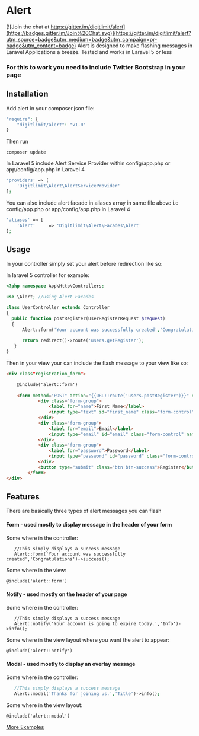 # Alert

[![Join the chat at https://gitter.im/digitlimit/alert](https://badges.gitter.im/Join%20Chat.svg)](https://gitter.im/digitlimit/alert?utm_source=badge&utm_medium=badge&utm_campaign=pr-badge&utm_content=badge)
Alert is designed to make flashing messages in Laravel Applications a breeze. 
Tested and works in Laravel 5 or less

### For this to work you need to include Twitter Bootstrap in your page

## Installation

Add alert in your composer.json file:

```php
"require": {
    "digitlimit/alert": "v1.0"
}
```

Then run 
```command
composer update
```

In Laravel 5 include Alert Service Provider within config/app.php or  app/config/app.php in Laravel 4

```php
'providers' => [
    'Digitlimit\Alert\AlertServiceProvider'
];
```

You can also include alert facade in aliases array in same file above i.e config/app.php or  app/config/app.php in Laravel 4

```php
'aliases' => [
    'Alert'     => 'Digitlimit\Alert\Facades\Alert'
];
```

## Usage

In your controller simply set your alert before redirection like so:

In laravel 5 controller for example:

```php
<?php namespace App\Http\Controllers;

use \Alert; //using Alert Facades

class UserController extends Controller
{
  public function postRegister(UserRegisterRequest $request)
  {
      Alert::form('Your account was successfully created','Congratulations')->success()->closable()->showIcon();
        
      return redirect()->route('users.getRegister');
   }
}
```

Then in your view your can include the flash message to your view like so:

```html
<div class"registration_form">

    @include('alert::form')
    
    <form method="POST" action="{{URL::route('users.postRegister')}}" novalidate>
            <div class="form-group">
                <label for="name">First Name</label>
                <input type="text" id="first_name" class="form-control" name="first_name" placeholder="First Name">
            </div>
            <div class="form-group">
                <label for="email">Email</label>
                <input type="email" id="email" class="form-control" name="email" placeholder="Email Address">
            </div>
            <div class="form-group">
                <label for="password">Password</label>
                <input type="password" id="password" class="form-control" name="password">
            </div>
            <button type="submit" class="btn btn-success">Register</button>
        </form>
</div>
```   

## Features
There are basically three types of alert messages you can flash

#### Form - used mostly to display message in the header of your form
  
Some where in the controller: 
```pph
   //This simply displays a success message
   Alert::form('Your account was successfully created','Congratulations')->success();
```
Some where in the view:
```html
@include('alert::form')
```

#### Notify - used mostly on the header of your page

Some where in the controller: 
```pph
   //This simply displays a success message
   Alert::notify('Your account is going to expire today.','Info')->info();
```
Some where in the view layout where you want the alert to appear:
```html
@include('alert::notify')
```

#### Modal - used mostly to display an overlay message

Some where in the controller: 
```php
   //This simply displays a success message
   Alert::modal('Thanks for joining us.','Title')->info();
```
Some where in the view layout:
```html
@include('alert::modal')
```

[More Examples](#)





